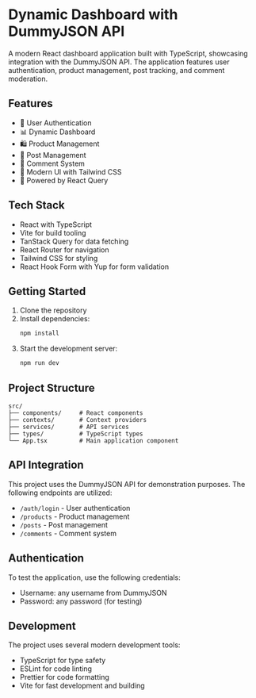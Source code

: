 # Dynamic Dashboard with DummyJSON API

A modern React dashboard application built with TypeScript, showcasing integration with the DummyJSON API. The application features user authentication, product management, post tracking, and comment moderation.

## Features

- 🔐 User Authentication
- 📊 Dynamic Dashboard
- 🛍️ Product Management
- 📝 Post Management
- 💬 Comment System
- 🎨 Modern UI with Tailwind CSS
- 🚀 Powered by React Query

## Tech Stack

- React with TypeScript
- Vite for build tooling
- TanStack Query for data fetching
- React Router for navigation
- Tailwind CSS for styling
- React Hook Form with Yup for form validation

## Getting Started

1. Clone the repository
2. Install dependencies:
   ```bash
   npm install
   ```
3. Start the development server:
   ```bash
   npm run dev
   ```

## Project Structure

```
src/
├── components/     # React components
├── contexts/       # Context providers
├── services/       # API services
├── types/          # TypeScript types
└── App.tsx         # Main application component
```

## API Integration

This project uses the DummyJSON API for demonstration purposes. The following endpoints are utilized:

- `/auth/login` - User authentication
- `/products` - Product management
- `/posts` - Post management
- `/comments` - Comment system

## Authentication

To test the application, use the following credentials:
- Username: any username from DummyJSON
- Password: any password (for testing)

## Development

The project uses several modern development tools:

- TypeScript for type safety
- ESLint for code linting
- Prettier for code formatting
- Vite for fast development and building
